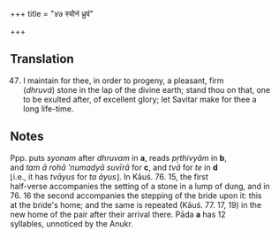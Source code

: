 +++
title = "४७ स्योनं ध्रुवं"

+++
## Translation
47. I maintain for thee, in order to progeny, a pleasant, firm  
(*dhruvá*) stone in the lap of the divine earth; stand thou on that, one  
to be exulted after, of excellent glory; let Savitar make for thee a  
long life-time.

## Notes
Ppp. puts *syonam* after *dhruvam* in **a**, reads *pṛthivyām* in **b**,  
and *tam ā rohā ’numadyā suvīrā* for **c**, and *tvā* for *te* in **d**  
⌊i.e., it has *tvāyus* for *ta āyus*⌋. In Kāuś. 76. 15, the first  
half-verse accompanies the setting of a stone in a lump of dung, and in  
76. 16 the second accompanies the stepping of the bride upon it: this  
at the bride's home; and the same is repeated (Kāuś. 77. 17, 19) in the  
new home of the pair after their arrival there. Pāda **a** has 12  
syllables, unnoticed by the Anukr.

